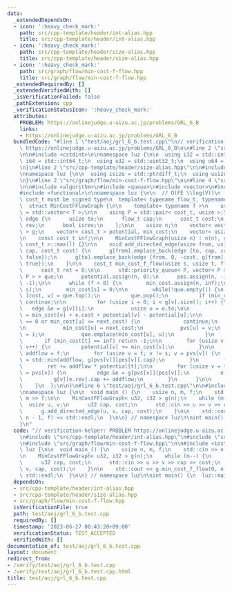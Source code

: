 ```yaml
---
data:
  _extendedDependsOn:
  - icon: ':heavy_check_mark:'
    path: src/cpp-template/header/int-alias.hpp
    title: src/cpp-template/header/int-alias.hpp
  - icon: ':heavy_check_mark:'
    path: src/cpp-template/header/size-alias.hpp
    title: src/cpp-template/header/size-alias.hpp
  - icon: ':heavy_check_mark:'
    path: src/graph/flow/min-cost-f-flow.hpp
    title: src/graph/flow/min-cost-f-flow.hpp
  _extendedRequiredBy: []
  _extendedVerifiedWith: []
  _isVerificationFailed: false
  _pathExtension: cpp
  _verificationStatusIcon: ':heavy_check_mark:'
  attributes:
    PROBLEM: https://onlinejudge.u-aizu.ac.jp/problems/GRL_6_B
    links:
    - https://onlinejudge.u-aizu.ac.jp/problems/GRL_6_B
  bundledCode: "#line 1 \"test/aoj/grl_6_b.test.cpp\"\n// verification-helper: PROBLEM\
    \ https://onlinejudge.u-aizu.ac.jp/problems/GRL_6_B\n\n#line 2 \"src/cpp-template/header/int-alias.hpp\"\
    \n\n#include <cstdint>\n\nnamespace luz {\n\n  using i32 = std::int32_t;\n  using\
    \ i64 = std::int64_t;\n  using u32 = std::uint32_t;\n  using u64 = std::uint64_t;\n\
    \n}\n#line 2 \"src/cpp-template/header/size-alias.hpp\"\n\n#include <cstddef>\n\
    \nnamespace luz {\n\n  using isize = std::ptrdiff_t;\n  using usize = std::size_t;\n\
    \n}\n#line 2 \"src/graph/flow/min-cost-f-flow.hpp\"\n\n#line 4 \"src/graph/flow/min-cost-f-flow.hpp\"\
    \n\n#include <algorithm>\n#include <queue>\n#include <vector>\n#include <limits>\n\
    #include <functional>\n\nnamespace luz {\n\n  // O(FE \\log(V))\n  // [note]:\
    \ cost_t must be signed type\n  template< typename flow_t, typename cost_t >\n\
    \  struct MinCostFFlowGraph {\n\n    template< typename T >\n    using vector\
    \ = std::vector< T >;\n\n    using P = std::pair< cost_t, usize >;\n\n    struct\
    \ edge {\n      usize to;\n      flow_t cap;\n      cost_t cost;\n      usize\
    \ rev;\n      bool isrev;\n    };\n\n    usize n;\n    vector< vector< edge >\
    \ > g;\n    vector< cost_t > potential, min_cost;\n    vector< usize > pvs, pes;\n\
    \n    const cost_t inf;\n\n    MinCostFFlowGraph(usize n) : n(n), g(n), inf(std::numeric_limits<\
    \ cost_t >::max()) {}\n\n    void add_directed_edge(usize from, usize to, flow_t\
    \ cap, cost_t cost) {\n      g[from].emplace_back(edge {to, cap, cost, g[to].size(),\
    \ false});\n      g[to].emplace_back(edge {from, 0, -cost, g[from].size() - 1,\
    \ true});\n    }\n\n    cost_t min_cost_f_flow(usize s, usize t, flow_t f) {\n\
    \      cost_t ret = 0;\n\n      std::priority_queue< P, vector< P >, std::greater<\
    \ P > > que;\n      potential.assign(n, 0);\n      pes.assign(n, -1);\n      pvs.assign(n,\
    \ -1);\n\n      while (f > 0) {\n        min_cost.assign(n, inf);\n        que.emplace(0,\
    \ s);\n        min_cost[s] = 0;\n\n        while(!que.empty()) {\n          auto\
    \ [cost, v] = que.top();\n          que.pop();\n          if (min_cost[v] < cost)\
    \ continue;\n\n          for (usize i = 0; i < g[v].size(); i++) {\n         \
    \   edge &e = g[v][i];\n            usize u = e.to;\n\n            cost_t next_cost\
    \ = min_cost[v] + e.cost + potential[v] - potential[u];\n\n            if (e.cap\
    \ == 0 or min_cost[u] <= next_cost) {\n              continue;\n            }\n\
    \n            min_cost[u] = next_cost;\n            pvs[u] = v;\n            pes[u]\
    \ = i;\n            que.emplace(min_cost[u], u);\n          }\n        }\n\n \
    \       if (min_cost[t] == inf) return -1;\n\n        for (usize v = 0; v < n;\
    \ v++) {\n          potential[v] += min_cost[v];\n        }\n\n        flow_t\
    \ addflow = f;\n        for (usize v = t; v != s; v = pvs[v]) {\n          addflow\
    \ = std::min(addflow, g[pvs[v]][pes[v]].cap);\n        }\n        f -= addflow;\n\
    \        ret += addflow * potential[t];\n\n        for (usize v = t; v != s; v\
    \ = pvs[v]) {\n          edge &e = g[pvs[v]][pes[v]];\n          e.cap -= addflow;\n\
    \          g[v][e.rev].cap += addflow;\n        }\n      }\n\n      return ret;\n\
    \    }\n  };\n\n}\n#line 6 \"test/aoj/grl_6_b.test.cpp\"\n\n#include <iostream>\n\
    \nnamespace luz {\n\n  void main_() {\n    usize n, m, f;\n    std::cin >> n >>\
    \ m >> f;\n\n    MinCostFFlowGraph< u32, i32 > g(n);\n    while (m--) {\n    \
    \  usize u, v;\n      u32 cap, cost;\n      std::cin >> u >> v >> cap >> cost;\n\
    \      g.add_directed_edge(u, v, cap, cost);\n    }\n\n    std::cout << g.min_cost_f_flow(0,\
    \ n - 1, f) << std::endl;\n  }\n\n} // namespace luz\n\nint main() {\n  luz::main_();\n\
    }\n"
  code: "// verification-helper: PROBLEM https://onlinejudge.u-aizu.ac.jp/problems/GRL_6_B\n\
    \n#include \"src/cpp-template/header/int-alias.hpp\"\n#include \"src/cpp-template/header/size-alias.hpp\"\
    \n#include \"src/graph/flow/min-cost-f-flow.hpp\"\n\n#include <iostream>\n\nnamespace\
    \ luz {\n\n  void main_() {\n    usize n, m, f;\n    std::cin >> n >> m >> f;\n\
    \n    MinCostFFlowGraph< u32, i32 > g(n);\n    while (m--) {\n      usize u, v;\n\
    \      u32 cap, cost;\n      std::cin >> u >> v >> cap >> cost;\n      g.add_directed_edge(u,\
    \ v, cap, cost);\n    }\n\n    std::cout << g.min_cost_f_flow(0, n - 1, f) <<\
    \ std::endl;\n  }\n\n} // namespace luz\n\nint main() {\n  luz::main_();\n}\n"
  dependsOn:
  - src/cpp-template/header/int-alias.hpp
  - src/cpp-template/header/size-alias.hpp
  - src/graph/flow/min-cost-f-flow.hpp
  isVerificationFile: true
  path: test/aoj/grl_6_b.test.cpp
  requiredBy: []
  timestamp: '2023-06-27 00:43:20+09:00'
  verificationStatus: TEST_ACCEPTED
  verifiedWith: []
documentation_of: test/aoj/grl_6_b.test.cpp
layout: document
redirect_from:
- /verify/test/aoj/grl_6_b.test.cpp
- /verify/test/aoj/grl_6_b.test.cpp.html
title: test/aoj/grl_6_b.test.cpp
---
```

